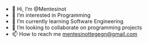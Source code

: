 - 👋 Hi, I’m @Mentesinot
- 👀 I’m interested in Programming
- 🌱 I’m currently learning Software Engineering
- 💞️ I’m looking to collaborate on programming projects 
- 📫 How to reach me mentesinottegegn@gmail.com

<!---
Mentesinot/Mentesinot is a ✨ special ✨ repository because its `README.md` (this file) appears on your GitHub profile.
You can click the Preview link to take a look at your changes.
--->
